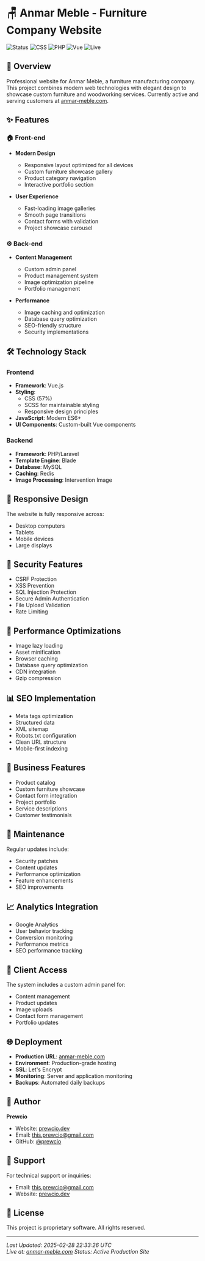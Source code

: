 # 🪑 Anmar Meble - Furniture Company Website

![Status](https://img.shields.io/badge/Status-Active-success)
![CSS](https://img.shields.io/badge/CSS-57%25-blue)
![PHP](https://img.shields.io/badge/PHP-22%25-purple)
![Vue](https://img.shields.io/badge/Vue-18.7%25-42b883)
![Live](https://img.shields.io/badge/Live-anmar--meble.com-brightgreen)

## 🌟 Overview

Professional website for Anmar Meble, a furniture manufacturing company. This project combines modern web technologies with elegant design to showcase custom furniture and woodworking services. Currently active and serving customers at [anmar-meble.com](https://anmar-meble.com).

## ✨ Features

### 🏠 Front-end
- **Modern Design**
  - Responsive layout optimized for all devices
  - Custom furniture showcase gallery
  - Product category navigation
  - Interactive portfolio section

- **User Experience**
  - Fast-loading image galleries
  - Smooth page transitions
  - Contact forms with validation
  - Project showcase carousel

### ⚙️ Back-end
- **Content Management**
  - Custom admin panel
  - Product management system
  - Image optimization pipeline
  - Portfolio management

- **Performance**
  - Image caching and optimization
  - Database query optimization
  - SEO-friendly structure
  - Security implementations

## 🛠️ Technology Stack

### Frontend
- **Framework**: Vue.js
- **Styling**: 
  - CSS (57%)
  - SCSS for maintainable styling
  - Responsive design principles
- **JavaScript**: Modern ES6+
- **UI Components**: Custom-built Vue components

### Backend
- **Framework**: PHP/Laravel
- **Template Engine**: Blade
- **Database**: MySQL
- **Caching**: Redis
- **Image Processing**: Intervention Image

## 📱 Responsive Design

The website is fully responsive across:
- Desktop computers
- Tablets
- Mobile devices
- Large displays

## 🔐 Security Features

- CSRF Protection
- XSS Prevention
- SQL Injection Protection
- Secure Admin Authentication
- File Upload Validation
- Rate Limiting

## 🚀 Performance Optimizations

- Image lazy loading
- Asset minification
- Browser caching
- Database query optimization
- CDN integration
- Gzip compression

## 📊 SEO Implementation

- Meta tags optimization
- Structured data
- XML sitemap
- Robots.txt configuration
- Clean URL structure
- Mobile-first indexing

## 💼 Business Features

- Product catalog
- Custom furniture showcase
- Contact form integration
- Project portfolio
- Service descriptions
- Customer testimonials

## 🔧 Maintenance

Regular updates include:
- Security patches
- Content updates
- Performance optimization
- Feature enhancements
- SEO improvements

## 📈 Analytics Integration

- Google Analytics
- User behavior tracking
- Conversion monitoring
- Performance metrics
- SEO performance tracking

## 👥 Client Access

The system includes a custom admin panel for:
- Content management
- Product updates
- Image uploads
- Contact form management
- Portfolio updates

## 🌐 Deployment

- **Production URL**: [anmar-meble.com](https://anmar-meble.com)
- **Environment**: Production-grade hosting
- **SSL**: Let's Encrypt
- **Monitoring**: Server and application monitoring
- **Backups**: Automated daily backups

## 👤 Author

**Prewcio**
- Website: [prewcio.dev](https://prewcio.dev)
- Email: [this.prewcio@gmail.com](mailto:this.prewcio@gmail.com)
- GitHub: [@prewcio](https://github.com/prewcio)

## 🤝 Support

For technical support or inquiries:
- Email: [this.prewcio@gmail.com](mailto:this.prewcio@gmail.com)
- Website: [prewcio.dev](https://prewcio.dev)

## 📄 License

This project is proprietary software. All rights reserved.

---

*Last Updated: 2025-02-28 22:33:26 UTC*  
*Live at: [anmar-meble.com](https://anmar-meble.com)*
*Status: Active Production Site*
